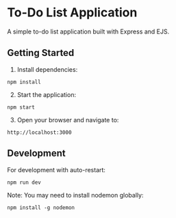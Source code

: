 # To-Do List Application

A simple to-do list application built with Express and EJS.

## Getting Started

1. Install dependencies:
```
npm install
```

2. Start the application:
```
npm start
```

3. Open your browser and navigate to:
```
http://localhost:3000
```

## Development

For development with auto-restart:
```
npm run dev
```

Note: You may need to install nodemon globally:
```
npm install -g nodemon
```
